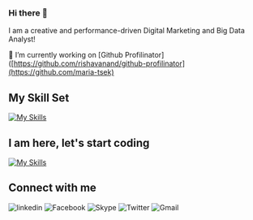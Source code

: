 ### Hi there 👋

I am a creative and performance-driven Digital Marketing and Big Data Analyst!

🔭 I’m currently working on [Github Profilinator]([https://github.com/rishavanand/github-profilinator](https://github.com/maria-tsek)

## My Skill Set 
[![My Skills](https://skillicons.dev/icons?i=r,python,android)](https://skillicons.dev)

## I am here, let's start coding 
[![My Skills](https://skillicons.dev/icons?i=js,html,css)](https://skillicons.dev)


## Connect with me  
![linkedin](https://img.shields.io/badge/Linkedin-0e76a8?style=for-the-badge&logo=Linkedin&logoColor=white)
![Facebook](https://img.shields.io/badge/Facebook-1877F2?style=for-the-badge&logo=facebook&logoColor=white)
![Skype](https://img.shields.io/badge/Skype-00AFF0?style=for-the-badge&logo=skype&logoColor=white)
![Twitter](	https://img.shields.io/badge/Twitter-1DA1F2?style=for-the-badge&logo=twitter&logoColor=white)
![Gmail](https://img.shields.io/badge/Gmail-D14836?style=for-the-badge&logo=gmail&logoColor=white)




